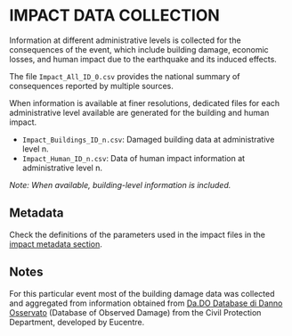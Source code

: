 # IMPACT DATA COLLECTION


Information at different administrative levels is collected for the consequences of the event, 
which include building damage, economic losses, and human impact due to the earthquake and its induced effects.

The file `Impact_All_ID_0.csv` provides the national summary of consequences reported by multiple sources.

When information is available at finer resolutions, dedicated files for each administrative level
available are generated for the building and human impact.

- `Impact_Buildings_ID_n.csv`: Damaged building data at administrative level n.
- `Impact_Human_ID_n.csv`: Data of human impact information at administrative level n.

_Note: When available, building-level information is included._


## Metadata

Check the definitions of the parameters used in the impact files in the [impact metadata section](https://gitlab.openquake.org/risk/ecd/-/blob/main/metadata.md#impact-data).


## Notes

For this particular event most of the building damage data was collected and aggregated from information obtained from [Da.DO Database di Danno Osservato](https://egeos.eucentre.it/danno_osservato/web/danno_osservato#:~:text=Essa%20%C3%A8%20stata%20concepita%20per,crisi%20sismiche%20di%20rilevanza%20nazionale.) (Database of Observed Damage) from the Civil Protection Department, developed by Eucentre.